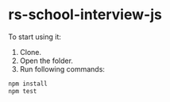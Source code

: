 # rs-school-interview-js

To start using it:
1. Clone.
2. Open the folder.
3. Run following commands:
```js
npm install
npm test
```
